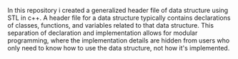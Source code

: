 In this repository i created a generalized header file of data structure using STL in c++. 
A header file for a data structure typically contains declarations of classes, functions, and variables related to that data structure. This separation of declaration and implementation allows for modular programming, where the implementation details are hidden from users who only need to know how to use the data structure, not how it's implemented.
